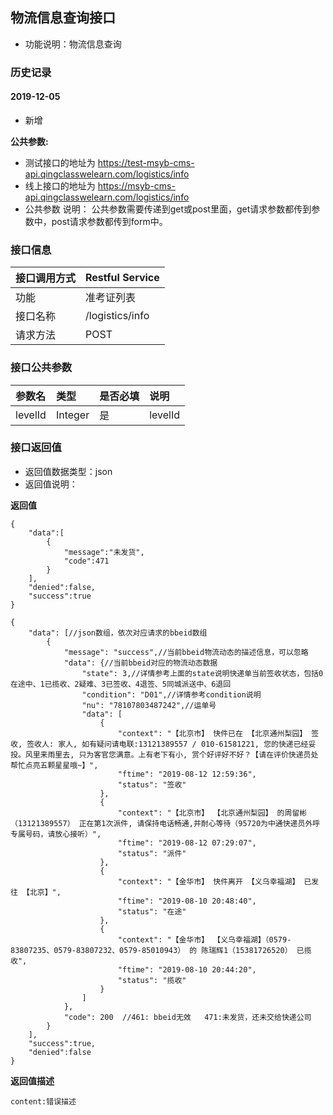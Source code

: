 ## 物流信息查询接口
+ 功能说明：物流信息查询

### 历史记录

#### 2019-12-05 
- 新增

**公共参数:**
+ 测试接口的地址为 https://test-msyb-cms-api.qingclasswelearn.com/logistics/info
+ 线上接口的地址为 https://msyb-cms-api.qingclasswelearn.com/logistics/info
+ 公共参数 说明： 公共参数需要传递到get或post里面，get请求参数都传到参数中，post请求参数都传到form中。

### 接口信息
|接口调用方式 	|	Restful Service			|
|:--------------|:--------------------------|
|功能	     	| 准考证列表					|
|接口名称		|/logistics/info			|
|请求方法		|POST					    |

### 接口公共参数
|参数名		   		|类型	|是否必填	|说明			    					|
|:------------------|:------|:----------|:--------------------------------------|
|levelId			|Integer|是		  	|levelId								| 

### 接口返回值
+ 返回值数据类型：json
+ 返回值说明：

**返回值**  
```
{
    "data":[
        {
            "message":"未发货",
            "code":471
        }
    ],
    "denied":false,
    "success":true
}
```
```
{
    "data": [//json数组，依次对应请求的bbeid数组
        {
            "message": "success",//当前bbeid物流动态的描述信息，可以忽略
            "data": {//当前bbeid对应的物流动态数据
                "state": 3,//详情参考上面的state说明快递单当前签收状态，包括0在途中、1已揽收、2疑难、3已签收、4退签、5同城派送中、6退回
                "condition": "D01",//详情参考condition说明
                "nu": "78107803487242",//运单号
                "data": [
                    {
                        "context": "【北京市】 快件已在 【北京通州梨园】 签收, 签收人: 家人, 如有疑问请电联:13121389557 / 010-61581221, 您的快递已经妥投。风里来雨里去, 只为客官您满意。上有老下有小, 赏个好评好不好？【请在评价快递员处帮忙点亮五颗星星哦~】",
                        "ftime": "2019-08-12 12:59:36",
                        "status": "签收"
                    },
                    {
                        "context": "【北京市】 【北京通州梨园】 的周留彬（13121389557） 正在第1次派件, 请保持电话畅通,并耐心等待（95720为中通快递员外呼专属号码，请放心接听）",
                        "ftime": "2019-08-12 07:29:07",
                        "status": "派件"
                    },
                    {
                        "context": "【金华市】 快件离开 【义乌幸福湖】 已发往 【北京】",
                        "ftime": "2019-08-10 20:48:40",
                        "status": "在途"
                    },
                    {
                        "context": "【金华市】 【义乌幸福湖】（0579-83807235、0579-83807232、0579-85010943） 的 陈瑞辉1（15381726520） 已揽收",
                        "ftime": "2019-08-10 20:44:20",
                        "status": "揽收"
                    }
                ]
            },
            "code": 200  //461: bbeid无效   471:未发货，还未交给快递公司
        }
    ],
    "success":true,
    "denied":false
}
```

**返回值描述**  

```
content:错误描述
```